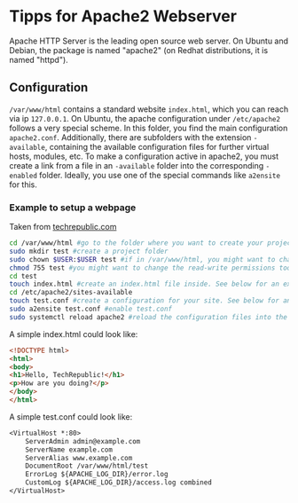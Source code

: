 # Tipps for Apache2 Webserver
Apache HTTP Server is the leading open source web server. On Ubuntu and Debian, the package is named "apache2" (on Redhat distributions, it is named "httpd").

## Configuration
`/var/www/html` contains a standard website `index.html`, which you can reach via ip `127.0.0.1`. On Ubuntu, the apache configuration under `/etc/apache2` follows a very special scheme. In this folder, you find the main configuration `apache2.conf`. Additionally, there are subfolders with the extension `-available`, containing the available configuration files for further virtual hosts, modules, etc. To make a configuration active in apache2, you must create a link from a file in an `-available` folder into the corresponding `-enabled` folder. Ideally, you use one of the special commands like `a2ensite` for this.

### Example to setup a webpage
Taken from [techrepublic.com](https://www.techrepublic.com/article/how-to-use-the-apache-web-server-to-install-and-configure-a-website/)
```bash
cd /var/www/html #go to the folder where you want to create your project
sudo mkdir test #create a project folder
sudo chown $USER:$USER test #if in /var/www/html, you might want to change the new project folder to another owner than root
chmod 755 test #you might want to change the read-write permissions too
cd test
touch index.html #create an index.html file inside. See below for an example
cd /etc/apache2/sites-available
touch test.conf #create a configuration for your site. See below for an example
sudo a2ensite test.conf #enable test.conf
sudo systemctl reload apache2 #reload the configuration files into the server
```
A simple index.html could look like:
```html
<!DOCTYPE html>
<html>
<body>
<h1>Hello, TechRepublic!</h1>
<p>How are you doing?</p>
</body>
</html>
```

A simple test.conf could look like:
```txt
<VirtualHost *:80>
    ServerAdmin admin@example.com
    ServerName example.com
    ServerAlias www.example.com
    DocumentRoot /var/www/html/test
    ErrorLog ${APACHE_LOG_DIR}/error.log
    CustomLog ${APACHE_LOG_DIR}/access.log combined
</VirtualHost>
```
